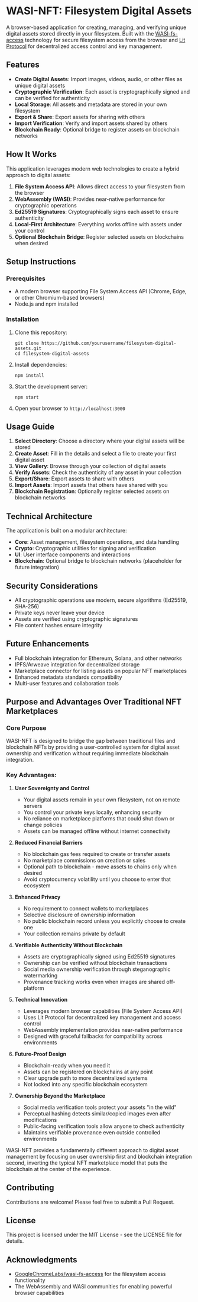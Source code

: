 # WASI-NFT: Filesystem Digital Assets

A browser-based application for creating, managing, and verifying unique digital assets stored directly in your filesystem. Built with the [WASI-fs-access](https://github.com/GoogleChromeLabs/wasi-fs-access) technology for secure filesystem access from the browser and [Lit Protocol](https://litprotocol.com/) for decentralized access control and key management.

## Features

- **Create Digital Assets**: Import images, videos, audio, or other files as unique digital assets
- **Cryptographic Verification**: Each asset is cryptographically signed and can be verified for authenticity
- **Local Storage**: All assets and metadata are stored in your own filesystem
- **Export & Share**: Export assets for sharing with others
- **Import Verification**: Verify and import assets shared by others
- **Blockchain Ready**: Optional bridge to register assets on blockchain networks

## How It Works

This application leverages modern web technologies to create a hybrid approach to digital assets:

1. **File System Access API**: Allows direct access to your filesystem from the browser
2. **WebAssembly (WASI)**: Provides near-native performance for cryptographic operations
3. **Ed25519 Signatures**: Cryptographically signs each asset to ensure authenticity
4. **Local-First Architecture**: Everything works offline with assets under your control
5. **Optional Blockchain Bridge**: Register selected assets on blockchains when desired

## Setup Instructions

### Prerequisites

- A modern browser supporting File System Access API (Chrome, Edge, or other Chromium-based browsers)
- Node.js and npm installed

### Installation

1. Clone this repository:
   ```
   git clone https://github.com/yourusername/filesystem-digital-assets.git
   cd filesystem-digital-assets
   ```

2. Install dependencies:
   ```
   npm install
   ```

3. Start the development server:
   ```
   npm start
   ```

4. Open your browser to `http://localhost:3000`

## Usage Guide

1. **Select Directory**: Choose a directory where your digital assets will be stored
2. **Create Asset**: Fill in the details and select a file to create your first digital asset
3. **View Gallery**: Browse through your collection of digital assets
4. **Verify Assets**: Check the authenticity of any asset in your collection
5. **Export/Share**: Export assets to share with others
6. **Import Assets**: Import assets that others have shared with you
7. **Blockchain Registration**: Optionally register selected assets on blockchain networks

## Technical Architecture

The application is built on a modular architecture:

- **Core**: Asset management, filesystem operations, and data handling
- **Crypto**: Cryptographic utilities for signing and verification
- **UI**: User interface components and interactions
- **Blockchain**: Optional bridge to blockchain networks (placeholder for future integration)

## Security Considerations

- All cryptographic operations use modern, secure algorithms (Ed25519, SHA-256)
- Private keys never leave your device
- Assets are verified using cryptographic signatures
- File content hashes ensure integrity

## Future Enhancements

- Full blockchain integration for Ethereum, Solana, and other networks
- IPFS/Arweave integration for decentralized storage
- Marketplace connector for listing assets on popular NFT marketplaces
- Enhanced metadata standards compatibility
- Multi-user features and collaboration tools

## Purpose and Advantages Over Traditional NFT Marketplaces

### Core Purpose

WASI-NFT is designed to bridge the gap between traditional files and blockchain NFTs by providing a user-controlled system for digital asset ownership and verification without requiring immediate blockchain integration.

### Key Advantages:

1. **User Sovereignty and Control**
   - Your digital assets remain in your own filesystem, not on remote servers
   - You control your private keys locally, enhancing security
   - No reliance on marketplace platforms that could shut down or change policies
   - Assets can be managed offline without internet connectivity

2. **Reduced Financial Barriers**
   - No blockchain gas fees required to create or transfer assets
   - No marketplace commissions on creation or sales
   - Optional path to blockchain - move assets to chains only when desired
   - Avoid cryptocurrency volatility until you choose to enter that ecosystem

3. **Enhanced Privacy**
   - No requirement to connect wallets to marketplaces
   - Selective disclosure of ownership information
   - No public blockchain record unless you explicitly choose to create one
   - Your collection remains private by default

4. **Verifiable Authenticity Without Blockchain**
   - Assets are cryptographically signed using Ed25519 signatures
   - Ownership can be verified without blockchain transactions
   - Social media ownership verification through steganographic watermarking
   - Provenance tracking works even when images are shared off-platform

5. **Technical Innovation**
   - Leverages modern browser capabilities (File System Access API)
   - Uses Lit Protocol for decentralized key management and access control
   - WebAssembly implementation provides near-native performance
   - Designed with graceful fallbacks for compatibility across environments

6. **Future-Proof Design**
   - Blockchain-ready when you need it
   - Assets can be registered on blockchains at any point
   - Clear upgrade path to more decentralized systems
   - Not locked into any specific blockchain ecosystem

7. **Ownership Beyond the Marketplace**
   - Social media verification tools protect your assets "in the wild"
   - Perceptual hashing detects similar/copied images even after modifications
   - Public-facing verification tools allow anyone to check authenticity
   - Maintains verifiable provenance even outside controlled environments

WASI-NFT provides a fundamentally different approach to digital asset management by focusing on user ownership first and blockchain integration second, inverting the typical NFT marketplace model that puts the blockchain at the center of the experience.

## Contributing

Contributions are welcome! Please feel free to submit a Pull Request.

## License

This project is licensed under the MIT License - see the LICENSE file for details.

## Acknowledgments

- [GoogleChromeLabs/wasi-fs-access](https://github.com/GoogleChromeLabs/wasi-fs-access) for the filesystem access functionality
- The WebAssembly and WASI communities for enabling powerful browser capabilities